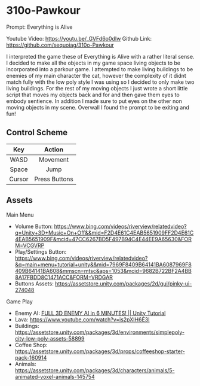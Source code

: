# 310o-Pawkour
Prompt: Everything is Alive


Youtube Video: https://youtu.be/_GVFd6o0dIw
Github Link: https://github.com/sequoiag/310o-Pawkour

I interpreted the game these of Everything is Alive with a rather literal sense. I decided to make all the 
objects in my game space living objects to be incorporated into a parkour game. I attempted to make living buildings to be enemies of my main character the cat, however the complexity of it didnt match fully with the
low poly style I was using so I decided to only make two living buildings. For the rest of my moving objects 
I just wrote a short little script that moves my objects back and for and then gave them eyes to embody 
sentience. In addition I made sure to put eyes on the other non moving objects in my scene. Overwall I found 
the prompt to be exiting and fun!
## Control Scheme
|Key|Action|
|:-------:|:-----:|
| WASD | Movement |
| Space | Jump |
| Cursor | Press Buttons |

## Assets
Main Menu
* Volume Button: https://www.bing.com/videos/riverview/relatedvideo?q=Unity+3D+Music+On+Off&&mid=F2D4E61C4EAB5651909FF2D4E61C4EAB5651909F&mcid=47CC6267BD5F497B94C4E44EE9A65630&FORM=VCGVRP
* Play/Settings Button: https://www.bing.com/videos/riverview/relatedvideo?&q=main+menu+tutorial+unity&&mid=7969F8409B64141BA6087969F8409B64141BA608&mmscn=mtsc&aps=1053&mcid=9682B722BF2A4BB8A17FBDD8C1471ACC&FORM=VRDGAR
* Buttons Assets: https://assetstore.unity.com/packages/2d/gui/pinky-ui-274048

Game Play
* Enemy AI: [FULL 3D ENEMY AI in 6 MINUTES! || Unity Tutorial](https://www.youtube.com/watch?v=UjkSFoLxesw)
* Lava: https://www.youtube.com/watch?v=is2pXIH6E3I
* Buildings: https://assetstore.unity.com/packages/3d/environments/simplepoly-city-low-poly-assets-58899
* Coffee Shop: https://assetstore.unity.com/packages/3d/props/coffeeshop-starter-pack-160914
* Animals: https://assetstore.unity.com/packages/3d/characters/animals/5-animated-voxel-animals-145754


